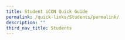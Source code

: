 ```yaml
---
title: Student iCON Quick Guide
permalink: /quick-links/Students/permalink/
description: ""
third_nav_title: Students
---
```


